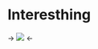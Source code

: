 # Interesthing
-> ![](https://komarev.com/ghpvc/?username=your-github-username&style=plastic&label=BUDDY+COUNT&abbreviated=true&color=green) <-

